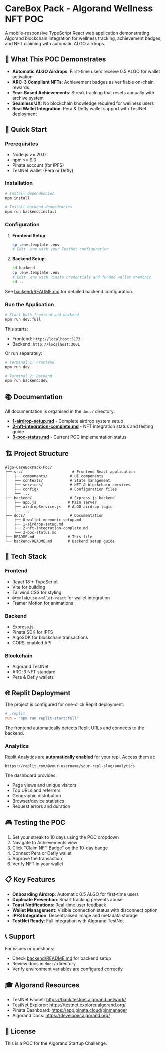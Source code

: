 # CareBox Pack - Algorand Wellness NFT POC

A mobile-responsive TypeScript React web application demonstrating Algorand blockchain integration for wellness tracking, achievement badges, and NFT claiming with automatic ALGO airdrops.

## 🎯 What This POC Demonstrates

- **Automatic ALGO Airdrops**: First-time users receive 0.5 ALGO for wallet activation
- **ARC-3 Compliant NFTs**: Achievement badges as verifiable on-chain rewards
- **Year-Based Achievements**: Streak tracking that resets annually with archive system
- **Seamless UX**: No blockchain knowledge required for wellness users
- **Real Wallet Integration**: Pera & Defly wallet support with TestNet deployment

## 🚀 Quick Start

### Prerequisites

- Node.js >= 20.0
- npm >= 9.0
- Pinata account (for IPFS)
- TestNet wallet (Pera or Defly)

### Installation

```bash
# Install dependencies
npm install

# Install backend dependencies
npm run backend:install
```

### Configuration

1. **Frontend Setup**:

   ```bash
   cp .env.template .env
   # Edit .env with your TestNet configuration
   ```

2. **Backend Setup**:
   ```bash
   cd backend
   cp .env.template .env
   # Edit .env with Pinata credentials and funded wallet mnemonic
   cd ..
   ```

See [backend/README.md](backend/README.md) for detailed backend configuration.

### Run the Application

```bash
# Start both frontend and backend
npm run dev:full
```

This starts:

- Frontend: `http://localhost:5173`
- Backend: `http://localhost:3001`

Or run separately:

```bash
# Terminal 1: Frontend
npm run dev

# Terminal 2: Backend
npm run backend:dev
```

## 📚 Documentation

All documentation is organised in the `docs/` directory:

- **[1-airdrop-setup.md](docs/1-airdrop-setup.md)** - Complete airdrop system setup
- **[2-nft-integration-complete.md](docs/2-nft-integration-complete.md)** - NFT integration status and testing guide
- **[3-poc-status.md](docs/3-poc-status.md)** - Current POC implementation status

## 🏗️ Project Structure

```
Algo-CareBoxPack-PoC/
├── src/                      # Frontend React application
│   ├── components/          # UI components
│   ├── contexts/            # State management
│   ├── services/            # NFT & blockchain services
│   ├── config/              # Configuration files
│   └── ...
├── backend/                 # Express.js backend
│   ├── app.js              # Main server
│   ├── airdropService.js   # ALGO airdrop logic
│   └── ...
├── docs/                    # Documentation
│   ├── 0-wallet-mnemonic-setup.md
│   ├── 1-airdrop-setup.md
│   ├── 2-nft-integration-complete.md
│   └── 3-poc-status.md
├── README.md               # This file
└── backend/README.md       # Backend setup guide
```

## 🔧 Tech Stack

### Frontend

- React 18 + TypeScript
- Vite for building
- Tailwind CSS for styling
- `@txnlab/use-wallet-react` for wallet integration
- Framer Motion for animations

### Backend

- Express.js
- Pinata SDK for IPFS
- AlgoSDK for blockchain transactions
- CORS-enabled API

### Blockchain

- Algorand TestNet
- ARC-3 NFT standard
- Pera & Defly wallets

## 🌐 Replit Deployment

The project is configured for one-click Replit deployment:

```toml
# .replit
run = "npm run replit-start:full"
```

The frontend automatically detects Replit URLs and connects to the backend.

### Analytics

Replit Analytics are **automatically enabled** for your repl. Access them at:

`https://replit.com/@your-username/your-repl-slug/analytics`

The dashboard provides:

- Page views and unique visitors
- Top URLs and referrers
- Geographic distribution
- Browser/device statistics
- Request errors and duration

## 🎮 Testing the POC

1. Set your streak to 10 days using the POC dropdown
2. Navigate to Achievements view
3. Click "Claim NFT Badge" on the 10-day badge
4. Connect Pera or Defly wallet
5. Approve the transaction
6. Verify NFT in your wallet

## 📋 Key Features

- **Onboarding Airdrop**: Automatic 0.5 ALGO for first-time users
- **Duplicate Prevention**: Smart tracking prevents abuse
- **Toast Notifications**: Real-time user feedback
- **Wallet Management**: Visible connection status with disconnect option
- **IPFS Integration**: Decentralised image and metadata storage
- **TestNet Ready**: Full integration with Algorand TestNet

## 📞 Support

For issues or questions:

- Check [backend/README.md](backend/README.md) for backend setup
- Review docs in `docs/` directory
- Verify environment variables are configured correctly

## 🎓 Algorand Resources

- TestNet Faucet: https://bank.testnet.algorand.network/
- TestNet Explorer: https://testnet.explorer.algorand.org/
- Pinata Dashboard: https://app.pinata.cloud/pinmanager
- Algorand Docs: https://developer.algorand.org/

## 📄 License

This is a POC for the Algorand Startup Challenge.
